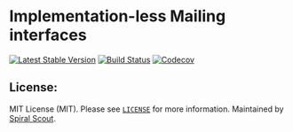 Implementation-less Mailing interfaces
========
[![Latest Stable Version](https://poser.pugx.org/spiral/mailer/v/stable)](https://packagist.org/packages/spiral/mailer) 
[![Build Status](https://github.com/spiral/mailer/workflows/build/badge.svg)](https://github.com/spiral/mailer/actions)
[![Codecov](https://codecov.io/gh/spiral/mailer/branch/master/graph/badge.svg)](https://codecov.io/gh/spiral/mailer/)

License:
--------
MIT License (MIT). Please see [`LICENSE`](./LICENSE) for more information. Maintained by [Spiral Scout](https://spiralscout.com).
